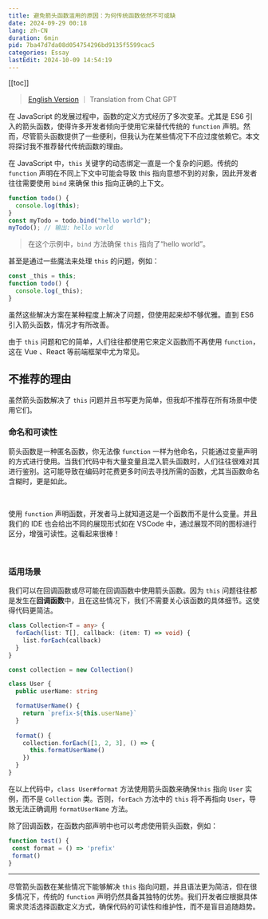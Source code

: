 ```yaml
---
title: 避免箭头函数滥用的原因：为何传统函数依然不可或缺
date: 2024-09-29 00:18
lang: zh-CN
duration: 6min
pid: 7ba47d7da08d054754296bd9135f5599cac5
categories: Essay
lastEdit: 2024-10-09 14:54:19
---
```

[[toc]]

> [English Version](/posts/why-not-arrow-functions-en) ｜ Translation from Chat GPT

在 JavaScript 的发展过程中，函数的定义方式经历了多次变革。尤其是 ES6 引入的箭头函数，使得许多开发者倾向于使用它来替代传统的 `function` 声明。然而，尽管箭头函数提供了一些便利，但我认为在某些情况下不应过度依赖它。本文将探讨我不推荐替代传统函数的理由。

在 JavaScript 中，`this` 关键字的动态绑定一直是一个复杂的问题。传统的 `function` 声明在不同上下文中可能会导致 this 指向意想不到的对象，因此开发者往往需要使用 `bind` 来确保 this 指向正确的上下文。

```js
function todo() {
  console.log(this);
}
const myTodo = todo.bind("hello world");
myTodo(); // 输出: hello world
```

> 在这个示例中，`bind` 方法确保 `this` 指向了“hello world”。

甚至是通过一些魔法来处理 `this` 的问题，例如：

```js
const _this = this;
function todo() {
  console.log(_this);
}
```

虽然这些解决方案在某种程度上解决了问题，但使用起来却不够优雅。直到 ES6 引入箭头函数，情况才有所改善。

由于 `this` 问题和它的简单，人们往往都使用它来定义函数而不再使用 `function`，这在 Vue 、React 等前端框架中尤为常见。

## 不推荐的理由

虽然箭头函数解决了 `this` 问题并且书写更为简单，但我却不推荐在所有场景中使用它们。

### 命名和可读性

箭头函数是一种匿名函数，你无法像 `function` 一样为他命名，只能通过变量声明的方式进行使用。当我们代码中有大量变量且混入箭头函数时，人们往往很难对其进行鉴别。这可能导致在编码时花费更多时间去寻找所需的函数，尤其当函数命名含糊时，更是如此。

<img src="/images/why-not-arrow-functions-dark.png" class="hidden dark:block" alt="" />
<img src="/images/why-not-arrow-functions-light.png" class="dark:hidden" alt=""/>

使用 `function` 声明函数，开发者马上就知道这是一个函数而不是什么变量。并且我们的 IDE 也会给出不同的展现形式如在 VSCode 中，通过展现不同的图标进行区分，增强可读性。这看起来很棒！

<img src="/images/why-not-arrow-functions-tradition-dark.png" class="hidden dark:block" alt="" />
<img src="/images/why-not-arrow-functions-tradition-light.png" class="dark:hidden" alt=""/>

### 适用场景

我们可以在回调函数或尽可能在回调函数中使用箭头函数。因为 `this` 问题往往都是发生在**回调函数**中，且在这些情况下，我们不需要关心该函数的具体细节。这使得代码更简洁。

```ts
class Collection<T = any> {
  forEach(list: T[], callback: (item: T) => void) {
    list.forEach(callback)
  }
}

const collection = new Collection()

class User {
  public userName: string

  formatUserName() {
    return `prefix-${this.userName}`
  }
  
  format() {
    collection.forEach([1, 2, 3], () => {
      this.formatUserName()
    })
  }
}
```

在以上代码中，`class User#format` 方法使用箭头函数来确保`this` 指向 `User` 实例，而不是 `Collection` 类。否则，`forEach` 方法中的 `this` 将不再指向 `User`，导致无法正确调用 `formatUserName` 方法。

除了回调函数，在函数内部声明中也可以考虑使用箭头函数，例如：

```ts
function test() {
 const format = () => 'prefix'
 format()
}
```

---

尽管箭头函数在某些情况下能够解决 `this` 指向问题，并且语法更为简洁，但在很多情况下，传统的 `function` 声明仍然具备其独特的优势。我们开发者应根据具体需求灵活选择函数定义方式，确保代码的可读性和维护性，而不是盲目追随趋势。
